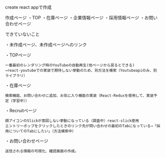create react appで作成

作成ページ
・TOP
・在庫ページ
・企業情報ページ
・採用情報ページ
・お問い合わせページ


できていないこと

・未作成ページ、未作成ページへのリンク

・TOPページ　

    一番最初のレンダリング時のYouTubeの自動再生(他ページから戻るとできる)
    →react-youtubeでの実装で期待しない挙動のため、別方法を模索（Youtubeapiのみ、別ライブラリ）

・在庫ページ

    検索機能、お問い合わせに追加、お気に入り機能の実装（React-Reduxを使用して、実装予定（学習中））

・Recruitページ

    顔アイコンのSlickが意図しない挙動になっている（調査中）react-slick使用
    エントリーポップをクリックしたときのリンク先が問い合わせの最初のTabになっている→「採用についてのTabにしたい」（方法模索中）

・お問い合わせページ

    送信される情報の可視化、確認画面の作成。